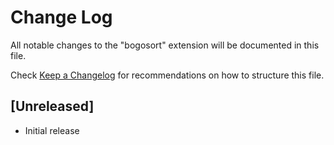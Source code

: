 # Change Log

All notable changes to the "bogosort" extension will be documented in this file.

Check [Keep a Changelog](http://keepachangelog.com/) for recommendations on how to structure this file.

## [Unreleased]

- Initial release